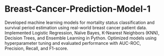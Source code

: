 # Breast-Cancer-Prediction-Model-1

Developed machine learning models for mortality status classification and survival period estimation using real-world breast cancer patient data. Implemented Logistic Regression, Naïve Bayes, K-Nearest Neighbors (KNN), Decision Trees, and Ensemble Learning in Python. Optimized models using hyperparameter tuning and evaluated performance with AUC-ROC, Precision, Recall, and F1-score.
